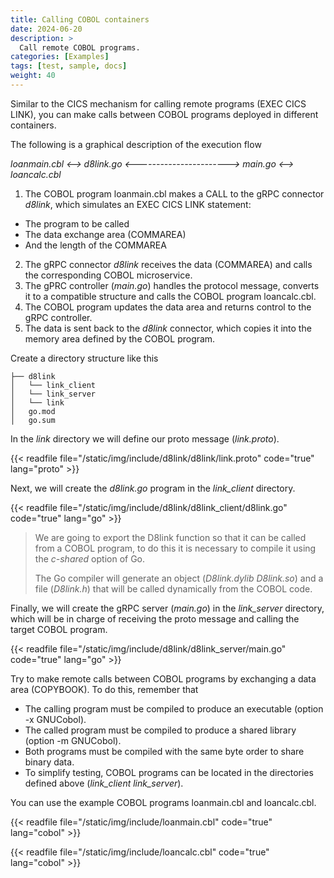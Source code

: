 ```yaml
---
title: Calling COBOL containers
date: 2024-06-20
description: >
  Call remote COBOL programs.
categories: [Examples]
tags: [test, sample, docs]
weight: 40
---
```


Similar to the CICS mechanism for calling remote programs (EXEC CICS LINK), you can make calls between COBOL programs deployed in different containers.

The following is a graphical description of the execution flow


*loanmain.cbl <--> d8link.go <-----------------------> main.go <--> loancalc.cbl* 


1. The COBOL program loanmain.cbl makes a CALL to the gRPC connector _d8link_, which simulates an EXEC CICS LINK statement:
  * The program to be called
  * The data exchange area (COMMAREA)
  * And the length of the COMMAREA
2. The gRPC connector _d8link_ receives the data (COMMAREA) and calls the corresponding COBOL microservice.
3. The gPRC controller (_main.go_) handles the protocol message, converts it to a compatible structure and calls the COBOL program loancalc.cbl.
4. The COBOL program updates the data area and returns control to the gRPC controller.
5. The data is sent back to the _d8link_ connector, which copies it into the memory area defined by the COBOL program.

Create a directory structure like this

```
├── d8link
│   └── link_client
│   └── link_server
│   └── link
│   go.mod
│   go.sum
```

In the _link_ directory we will define our proto message (_link.proto_).

{{< readfile file="/static/img/include/d8link/d8link/link.proto" code="true" lang="proto" >}}

Next, we will create the _d8link.go_ program in the _link_client_ directory.

{{< readfile file="/static/img/include/d8link/d8link_client/d8link.go" code="true" lang="go" >}}

> We are going to export the D8link function so that it can be called from a COBOL program, to do this it is necessary to compile it using the *c-shared* option of Go.
>
> The Go compiler will generate an object (_D8link.dylib D8link.so_) and a file (_D8link.h_) that will be called dynamically from the COBOL code. 

Finally, we will create the gRPC server (_main.go_) in the *link_server* directory, which will be in charge of receiving the proto message and calling the target COBOL program.

{{< readfile file="/static/img/include/d8link/d8link_server/main.go" code="true" lang="go" >}}

Try to make remote calls between COBOL programs by exchanging a data area (COPYBOOK).
To do this, remember that

* The calling program must be compiled to produce an executable (option -x GNUCobol).
* The called program must be compiled to produce a shared library (option -m GNUCobol).
* Both programs must be compiled with the same byte order to share binary data.
* To simplify testing, COBOL programs can be located in the directories defined above (*link_client link_server*).

You can use the example COBOL programs loanmain.cbl and loancalc.cbl.

{{< readfile file="/static/img/include/loanmain.cbl" code="true" lang="cobol" >}}

{{< readfile file="/static/img/include/loancalc.cbl" code="true" lang="cobol" >}}